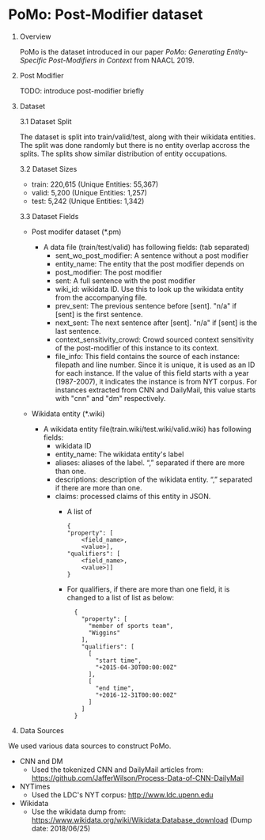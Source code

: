 # PoMo: Post-Modifier dataset

1. Overview

   PoMo is the dataset introduced in our paper <em>PoMo: Generating Entity-Specific Post-Modifiers in Context</em> from NAACL 2019. 


2. Post Modifier

   TODO: introduce post-modifier briefly

3. Dataset

   3.1 Dataset Split

      The dataset is split into train/valid/test, along with their wikidata entities. The split was done randomly but there is no entity overlap accross the splits. The splits show similar distribution of entity occupations. 

   3.2 Dataset Sizes

      - train: 220,615 (Unique Entities: 55,367)
      - valid:   5,200 (Unique Entities: 1,257)
      -  test:   5,242 (Unique Entities: 1,342)

   3.3 Dataset Fields

      - Post modifer dataset (*.pm)
        - A data file (train/test/valid) has following fields: (tab separated)
          - sent_wo_post_modifier: A sentence without a post modifier
          - entity_name: The entity that the post modifier depends on
          - post_modifier: The post modifier
          - sent: A full sentence with the post modifier
          - wiki_id: wikidata ID. Use this to look up the wikidata entity from the accompanying file.
          - prev_sent: The previous sentence before [sent]. "n/a" if [sent] is the first sentence.
          - next_sent: The next sentence after [sent]. "n/a" if [sent] is the last sentence.
          - context_sensitivity_crowd: Crowd sourced context sensitivity of the post-modifier of this instance to its context.
          - file_info: This field contains the source of each instance: filepath and line number. 
                       Since it is unique, it is used as an ID for each instance. 
                       If the value of this field starts with a year (1987-2007), it indicates the instance is from NYT corpus.
                       For instances extracted from CNN and DailyMail, this value starts with "cnn" and "dm" respectively.


      - Wikidata entity (*.wiki)
        - A wikidata entity file(train.wiki/test.wiki/valid.wiki) has following fields:
          - wikidata ID
          - entity_name: The wikidata entity's label
          - aliases: aliases of the label. “,” separated if there are more than one. 
          - descriptions: description of the wikidata entity. “,” separated if there are more than one. 
          - claims: processed claims of this entity in JSON. 
            - A list of   
              ```
              {
              "property": [
                  <field_name>,
                  <value>],
              "qualifiers": [
                  <field_name>,
                  <value>]]
              }
              ```

            - For qualifiers, if there are more than one field, it is changed to a list of list as below:
                ```
                  {
                    "property": [
                      "member of sports team",
                      "Wiggins"
                    ],
                    "qualifiers": [
                      [
                        "start time",
                        "+2015-04-30T00:00:00Z"
                      ],
                      [
                        "end time",
                        "+2016-12-31T00:00:00Z"
                      ]
                    ]
                  }
                ```

4. Data Sources

  We used various data sources to construct PoMo. 
  
  - CNN and DM
    - Used the tokenized CNN and DailyMail articles from: https://github.com/JafferWilson/Process-Data-of-CNN-DailyMail
  - NYTimes
    - Used the LDC's NYT corpus: http://www.ldc.upenn.edu
  - Wikidata
    - Use the wikidata dump from: https://www.wikidata.org/wiki/Wikidata:Database_download  (Dump date: 2018/06/25)
    


